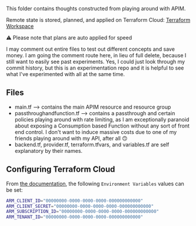This folder contains thoughts constructed from playing around with APIM.

Remote state is stored, planned, and applied on Terraform Cloud: [Terraform Workspace](https://app.terraform.io/app/joshuadmilleroptum/workspaces/AzureExperiments)

⚠ Please note that plans are auto applied for speed

I may comment out entire files to test out different concepts and save money. I am going the comment route here, in lieu of full delete, because I still want to easily see past experiments. Yes, I could just look through my commit history, but this is an experimentation repo and it is helpful to see what I've experimented with all at the same time.

## Files

* main.tf --> contains the main APIM resource and resource group
* passthroughandfunction.tf --> contains a passthrough and certain policies playing around with rate limiting, as I am exceptionally paranoid about exposing a Consumption based Function without any sort of front end control. I don't want to induce massive costs due to one of my friends playing around with my API, after all 🙃
* backend.tf, provider.tf, terraform.tfvars, and variables.tf are self explanatory by their names.

## Configuring Terraform Cloud

From [the documentation](https://www.terraform.io/docs/providers/azurerm/guides/service_principal_client_secret.html#configuring-the-service-principal-in-terraform), the following `Environment Variables` values can be set:

```sh
ARM_CLIENT_ID="00000000-0000-0000-0000-000000000000"
ARM_CLIENT_SECRET="00000000-0000-0000-0000-000000000000"
ARM_SUBSCRIPTION_ID="00000000-0000-0000-0000-000000000000"
ARM_TENANT_ID="00000000-0000-0000-0000-000000000000"
```